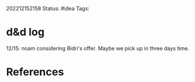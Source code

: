 202212152158
Status: #idea
Tags: 

# d&d log
12/15: noam considering Bidri's offer. Maybe we pick up in three days time.


# References

